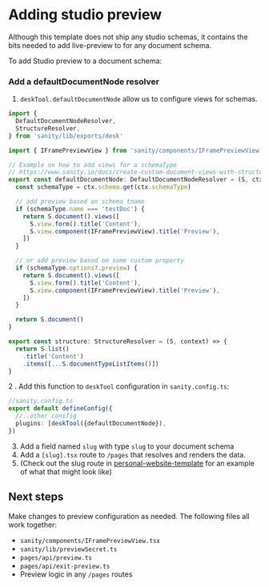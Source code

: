 # Adding studio preview
Although this template does not ship any studio schemas, it contains the bits needed to add live-preview to for any document schema.

To add Studio preview to a document schema:

### Add a defaultDocumentNode resolver

1. `deskTool.defaultDocumentNode` allow us to configure views for schemas.

```ts 
import {
  DefaultDocumentNodeResolver,
  StructureResolver,
} from 'sanity/lib/exports/desk'

import { IFramePreviewView } from 'sanity/components/IFramePreviewView'

// Example on how to add views for a schemaType
// https://www.sanity.io/docs/create-custom-document-views-with-structure-builder
export const defaultDocumentNode: DefaultDocumentNodeResolver = (S, ctx) => {
  const schemaType = ctx.schema.get(ctx.schemaType)

  // add preview based on schema tname
  if (schemaType.name === 'testDoc') {
    return S.document().views([
      S.view.form().title('Content'),
      S.view.component(IFramePreviewView).title('Preview'),
    ])
  }

  // or add preview based on some custom property  
  if (schemaType.options?.preview) {
    return S.document().views([
      S.view.form().title('Content'),
      S.view.component(IFramePreviewView).title('Preview'),
    ])
  }

  return S.document()
}

export const structure: StructureResolver = (S, context) => {
  return S.list()
    .title('Content')
    .items([...S.documentTypeListItems()])
}
```

2 . Add this function to `deskTool` configuration in `sanity.config.ts`:

```ts
//sanity.config.ts
export default defineConfig({
  //..other conifig
  plugins: [deskTool({defaultDocumentNode}),
})
```

3. Add a field named `slug` with type `slug` to your document schema
4. Add a `[slug].tsx` route to `/pages` that resolves and renders the data. 
5. (Check out the slug route in [personal-website-template](https://github.com/sanity-io/template-nextjs-personal-website/tree/main/pages/%5Bslug%5D.tsx) for an example of what that might look like)

## Next steps

Make changes to preview configuration as needed.
The following files all work together:

* `sanity/components/IFramePreviewView.tsx`
* `sanity/lib/previewSecret.ts`
* `pages/api/preview.ts`
* `pages/api/exit-preview.ts`
* Preview logic in any `/pages` routes
